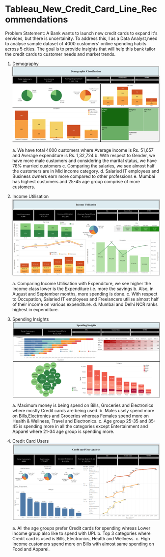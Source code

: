 # Tableau_New_Credit_Card_Line_Recommendations

Problem Statement: 
A Bank wants to launch new credit cards to expand it's services, but there is uncertainity. To address this, I as a Data Analyst,need to analyse sample dataset of 4000 customers' online spending habits across 5 cities. The goal is to provide insights that will help this bank tailor the credit cards to customer needs and market trends.

1. Demography
   ![Demography](Demography.png "Demography")

   a. We have total 4000 customers where Average income is Rs. 51,657 and Average expenditure is Rs. 1,32,724
   b. With respect to Gender, we have more male customers and considering the marital status, we have 78% married customers
   c. Comparing the salaries, we see almost half the customers are in Mid income category.
   d. Salaried IT employees and Business owners earn more compared to other professions
   e. Mumbai has highest customers and 25-45 age group comprise of more customers.


2. Income Utilisation
   ![Income_Utilisation](Income_Utilisation.png "Income_Utilisation")

   a. Comparing Income Utilisation with Expenditure, we see higher the Income class lower is the Expenditure i.e. more the savings
   b. Also, in August and September months, more spending is done.
   c. With respect to Occupation, Salaried IT employees and Freelancers utilise almost half of their income on various expenditure.
   d. Mumbai and Delhi NCR ranks highest in expenditure.

3. Spending Insights
   ![Spending_Insights](Spending_Insights.png "Spending_Insights")

   a. Maximum money is being spend on Bills, Groceries and Electronics where mostly Credit cards are being used.
   b. Males usely spend more on Bills,Electronics and Groceries whereas Females spend more on Health & Wellness, Travel and Electronics.
   c. Age group 25-35 and 35-45 is spending more in all the categories except Entertainment and Apparel where 21-34 age group is spending more.

4. Credit Card Users
   ![Credit_Card_User_Analysis](Credit_Card_User_Analysis.png "Credit_Card_User_Analysis")

   a. All the age groups prefer Credit cards for spending whreas Lower income group also like to spend with UPI.
   b. Top 3 categories where Credit card is used is Bills, Electronics, Health and Wellness.
   c. High Income customers spend more on Bills with almost same spending on Food and Apparel.

